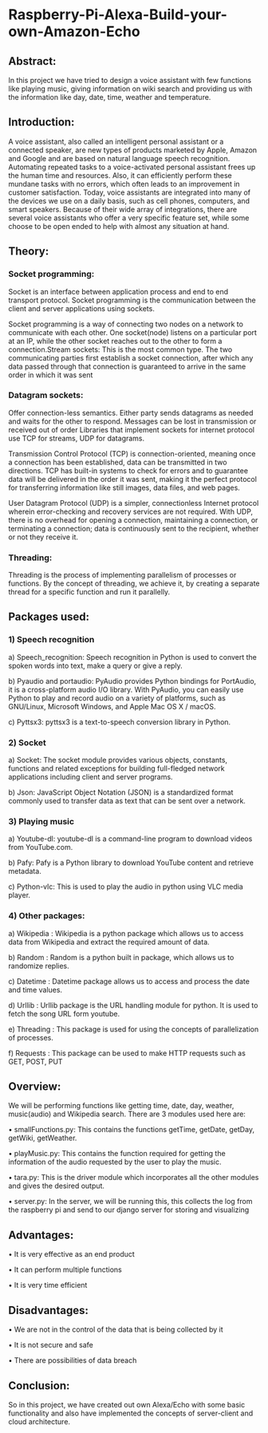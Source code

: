 # Raspberry-Pi-Alexa-Build-your-own-Amazon-Echo

## Abstract:

In this project we have tried to design a voice assistant with few functions like playing music, giving information on wiki search and providing us with the information like day, date, time, weather and temperature.

## Introduction: 

A voice assistant, also called an intelligent personal assistant or a connected speaker, are new types of products marketed by Apple, Amazon and Google and are based on natural language speech recognition. Automating repeated tasks to a voice-activated personal assistant frees up the human time and resources. Also, it can efficiently perform these mundane tasks with no errors, which often leads to an improvement in customer satisfaction. Today, voice assistants are 
integrated into many of the devices we use on a daily basis, such as cell phones, computers, and smart speakers. Because of their wide array of integrations, 
there are several voice assistants who offer a very specific feature set, while some choose to be open ended to help with almost any situation at hand.

## Theory:

### Socket programming:

Socket is an interface between application process and end to end transport protocol. Socket programming is the communication between the client and server applications using sockets.

Socket programming is a way of connecting two nodes on a network to communicate with each other. One socket(node) listens on a particular port at an IP, while the other socket reaches out to the other to form a connection.Stream sockets: This is the most common type. The two communicating parties first establish a socket connection, after which any data passed through that connection is guaranteed to arrive in the same order in which it was sent 

### Datagram sockets: 

Offer connection-less semantics. Either party sends datagrams as needed and waits for the other to respond. Messages can be lost in transmission or received out of order Libraries that implement sockets for internet protocol use TCP for streams, UDP for datagrams. 

Transmission Control Protocol (TCP) is connection-oriented, meaning once a connection has been established, data can be transmitted in two directions. TCP has built-in systems to check for errors and to guarantee data will be delivered in the order it was sent, making it the perfect protocol for transferring information like still images, data files, and web pages.

User Datagram Protocol (UDP) is a simpler, connectionless Internet protocol 
wherein error-checking and recovery services are not required. With UDP, there 
is no overhead for opening a connection, maintaining a connection, or 
terminating a connection; data is continuously sent to the recipient, whether or 
not they receive it.

### Threading:

Threading is the process of implementing parallelism of processes or functions. 
By the concept of threading, we achieve it, by creating a separate thread for a 
specific function and run it parallelly.

## Packages used:

### 1) Speech recognition

a) Speech_recognition: Speech recognition in Python is used to convert the 
spoken words into text, make a query or give a reply.

b) Pyaudio and portaudio: PyAudio provides Python bindings for 
PortAudio, it is a cross-platform audio I/O library. With PyAudio, you 
can easily use Python to play and record audio on a variety of platforms, 
such as GNU/Linux, Microsoft Windows, and Apple Mac OS X / macOS.

c) Pyttsx3: pyttsx3 is a text-to-speech conversion library in Python.

### 2) Socket 

a) Socket: The socket module provides various objects, constants, functions 
and related exceptions for building full-fledged network applications 
including client and server programs.

b) Json: JavaScript Object Notation (JSON) is a standardized format 
commonly used to transfer data as text that can be sent over a network.

### 3) Playing music 

a) Youtube-dl: youtube-dl is a command-line program to download videos 
from YouTube.com.

b) Pafy: Pafy is a Python library to download YouTube content and retrieve 
metadata.

c) Python-vlc: This is used to play the audio in python using VLC media 
player.

### 4) Other packages:

a) Wikipedia : Wikipedia is a python package which allows us to access 
data from Wikipedia and extract the required amount of data. 

b) Random : Random is a python built in package, which allows us to 
randomize replies.

c) Datetime : Datetime package allows us to access and process the date and 
time values.

d) Urllib : Urllib package is the URL handling module for python. It is used 
to fetch the song URL form youtube.

e) Threading : This package is used for using the concepts of parallelization 
of processes.

f) Requests : This package can be used to make HTTP requests such as 
GET, POST, PUT

## Overview:

We will be performing functions like getting time, date, day, weather, 
music(audio) and Wikipedia search.
There are 3 modules used here are:

• smallFunctions.py: This contains the functions getTime, getDate, 
getDay, getWiki, getWeather.

• playMusic.py: This contains the function required for getting the 
information of the audio requested by the user to play the music.

• tara.py: This is the driver module which incorporates all the other 
modules and gives the desired output.

• server.py: In the server, we will be running this, this collects the log 
from the raspberry pi and send to our django server for storing and 
visualizing

## Advantages:

• It is very effective as an end product

• It can perform multiple functions

• It is very time efficient

## Disadvantages:

• We are not in the control of the data that is being collected by it

• It is not secure and safe 

• There are possibilities of data breach

## Conclusion:

So in this project, we have created out own Alexa/Echo with some basic 
functionality and also have implemented the concepts of server-client and cloud 
architecture.




